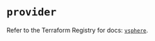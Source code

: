 # `provider`

Refer to the Terraform Registry for docs: [`vsphere`](https://registry.terraform.io/providers/hashicorp/vsphere/2.9.2/docs).
